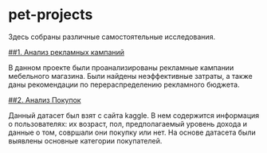 # pet-projects
Здесь собраны различные самостоятельные исследования.

[##1. Анализ рекламных кампаний](https://github.com/kate182/pet-projects/blob/main/%D0%B0%D0%BD%D0%B0%D0%BB%D0%B8%D0%B7%20%D1%80%D0%B5%D0%BA%D0%BB%D0%B0%D0%BC%D0%BD%D1%8B%D1%85%20%D0%BA%D0%B0%D0%BC%D0%BF%D0%B0%D0%BD%D0%B8%D0%B9/%D0%90%D0%BD%D0%B0%D0%BB%D0%B8%D0%B7%20%D1%80%D0%B5%D0%BA%D0%BB%D0%B0%D0%BC%D0%BD%D1%8B%D1%85%20%D0%BA%D0%B0%D0%BC%D0%BF%D0%B0%D0%BD%D0%B8%D0%B8%CC%86.ipynb)

В данном проекте были проанализированы рекламные кампании мебельного магазина. Были найдены неэффективные затраты, а также даны рекомендации по перераспределению рекламного бюджета.

[##2. Анализ Покупок](https://github.com/kate182/pet-projects/blob/main/%D0%B0%D0%BD%D0%B0%D0%BB%D0%B8%D0%B7%20%D0%BF%D0%BE%D0%BA%D1%83%D0%BF%D0%BE%D0%BA/%D0%B0%D0%BD%D0%B0%D0%BB%D0%B8%D0%B7%20%D0%BF%D0%BE%D0%BA%D1%83%D0%BF%D0%BE%D0%BA%20(1).ipynb)

Данный датасет был взят с сайта kaggle. В нем содержится информация о пользователях: их возраст, пол, предполагаемый уровень дохода и данные о том, совршали они покупку или нет. На основе датасета были выявлены основные категории покупателей.
